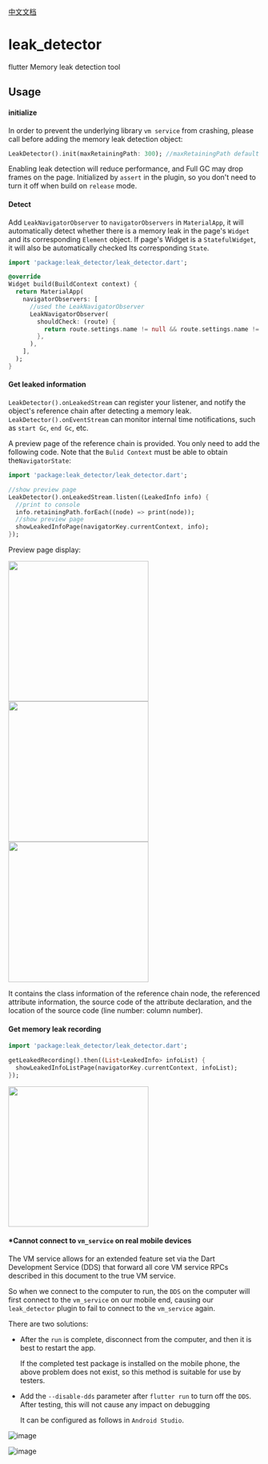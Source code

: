 [中文文档](README_zh-CN.md)

# leak_detector

flutter Memory leak detection tool

## Usage

#### initialize

In order to prevent the underlying library `vm service` from crashing, please call before adding the memory leak detection object:
```dart
LeakDetector().init(maxRetainingPath: 300); //maxRetainingPath default is 300
```
Enabling leak detection will reduce performance, and Full GC may drop frames on the page. 
Initialized by `assert` in the plugin, so you don't need to turn it off when build on `release` mode.

#### Detect

Add `LeakNavigatorObserver` to `navigatorObservers` in `MaterialApp`, it will automatically detect whether there is a memory leak in the page's `Widget` and its corresponding `Element` object. If page's Widget is a `StatefulWidget`, it will also be automatically checked Its corresponding `State`.

```dart
import 'package:leak_detector/leak_detector.dart';

@override
Widget build(BuildContext context) {
  return MaterialApp(
    navigatorObservers: [
      //used the LeakNavigatorObserver
      LeakNavigatorObserver(
        shouldCheck: (route) {
          return route.settings.name != null && route.settings.name != '/';
        },
      ),
    ],
  );
}
```

#### Get leaked information

`LeakDetector().onLeakedStream` can register your listener, and notify the object's reference chain after detecting a memory leak.
`LeakDetector().onEventStream` can monitor internal time notifications, such as `start Gc`, `end Gc`, etc.

A preview page of the reference chain is provided. You only need to add the following code. Note that the `Bulid Context` must be able to obtain the`NavigatorState`:

```dart
import 'package:leak_detector/leak_detector.dart';

//show preview page
LeakDetector().onLeakedStream.listen((LeakedInfo info) {
  //print to console
  info.retainingPath.forEach((node) => print(node));
  //show preview page
  showLeakedInfoPage(navigatorKey.currentContext, info);
});
```

Preview page display:

<img src="https://liujiakuoyx.github.io/images/leak_detector/image2-1.png" width = "280" align=center />

<img src="https://liujiakuoyx.github.io/images/leak_detector/image4.png" width = "280" align=center />

<img src="https://liujiakuoyx.github.io/images/leak_detector/image2-2.png" width = "280" align=center />

It contains the class information of the reference chain node, the referenced attribute information, the source code of the attribute declaration, and the location of the source code (line number: column number).

#### Get memory leak recording

```dart
import 'package:leak_detector/leak_detector.dart';

getLeakedRecording().then((List<LeakedInfo> infoList) {
  showLeakedInfoListPage(navigatorKey.currentContext, infoList);
});
```


<img src="https://liujiakuoyx.github.io/images/leak_detector/image2-3.png" width = "280" align=center />

#### *Cannot connect to `vm_service` on real mobile devices

The VM service allows for an extended feature set via the Dart Development Service (DDS) that forward all core VM service RPCs described in this document to the true VM service.

So when we connect to the computer to run, the `DDS` on the computer will first connect to the `vm_service` on our mobile end, causing our `leak_detector` plugin to fail to connect to the `vm_service` again.

There are two solutions:

- After the `run` is complete, disconnect from the computer, and then it is best to restart the app.

  If the completed test package is installed on the mobile phone, the above problem does not exist, so this method is suitable for use by testers.

- Add the `--disable-dds` parameter after `flutter run` to turn off the `DDS`. After testing, this will not cause any impact on debugging

  It can be configured as follows in `Android Studio`.

  

![image](https://liujiakuoyx.github.io/images/leak_detector/peizhi1.png)



![image](https://liujiakuoyx.github.io/images/leak_detector/peizhi2.png)